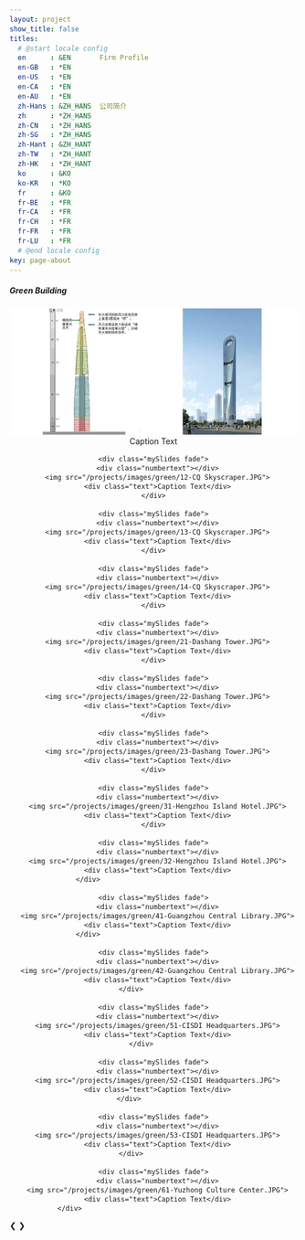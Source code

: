 ```yaml
---
layout: project
show_title: false
titles:
  # @start locale config
  en      : &EN       Firm Profile
  en-GB   : *EN
  en-US   : *EN
  en-CA   : *EN
  en-AU   : *EN
  zh-Hans : &ZH_HANS  公司简介
  zh      : *ZH_HANS
  zh-CN   : *ZH_HANS
  zh-SG   : *ZH_HANS
  zh-Hant : &ZH_HANT
  zh-TW   : *ZH_HANT
  zh-HK   : *ZH_HANT
  ko      : &KO      
  ko-KR   : *KO
  fr      : &KO
  fr-BE   : *FR
  fr-CA   : *FR
  fr-CH   : *FR
  fr-FR   : *FR
  fr-LU   : *FR
  # @end locale config
key: page-about
---
```

##### Green Building

  <div class="slideshow-container">
  <center>
    <div class="mySlides fade">
      <div class="numbertext"></div>
      <img src="/projects/images/green/11-CQ Skyscraper.JPG">
      <div class="text">Caption Text</div>
    </div>

    <div class="mySlides fade">
      <div class="numbertext"></div>
      <img src="/projects/images/green/12-CQ Skyscraper.JPG">
      <div class="text">Caption Text</div>
    </div>

    <div class="mySlides fade">
      <div class="numbertext"></div>
      <img src="/projects/images/green/13-CQ Skyscraper.JPG">
      <div class="text">Caption Text</div>
    </div>

    <div class="mySlides fade">
      <div class="numbertext"></div>
      <img src="/projects/images/green/14-CQ Skyscraper.JPG">
      <div class="text">Caption Text</div>
    </div>

    <div class="mySlides fade">
      <div class="numbertext"></div>
      <img src="/projects/images/green/21-Dashang Tower.JPG">
      <div class="text">Caption Text</div>
    </div>

    <div class="mySlides fade">
      <div class="numbertext"></div>
      <img src="/projects/images/green/22-Dashang Tower.JPG">
      <div class="text">Caption Text</div>
    </div>

    <div class="mySlides fade">
      <div class="numbertext"></div>
      <img src="/projects/images/green/23-Dashang Tower.JPG">
      <div class="text">Caption Text</div>
    </div>

    <div class="mySlides fade">
      <div class="numbertext"></div>
      <img src="/projects/images/green/31-Hengzhou Island Hotel.JPG">
      <div class="text">Caption Text</div>
    </div>

    <div class="mySlides fade">
      <div class="numbertext"></div>
      <img src="/projects/images/green/32-Hengzhou Island Hotel.JPG">
      <div class="text">Caption Text</div>
    </div>                                

    <div class="mySlides fade">
      <div class="numbertext"></div>
      <img src="/projects/images/green/41-Guangzhou Central Library.JPG">
      <div class="text">Caption Text</div>
    </div>                                

    <div class="mySlides fade">
      <div class="numbertext"></div>
      <img src="/projects/images/green/42-Guangzhou Central Library.JPG">
      <div class="text">Caption Text</div>
    </div>           

    <div class="mySlides fade">
      <div class="numbertext"></div>
      <img src="/projects/images/green/51-CISDI Headquarters.JPG">
      <div class="text">Caption Text</div>
    </div>      

    <div class="mySlides fade">
      <div class="numbertext"></div>
      <img src="/projects/images/green/52-CISDI Headquarters.JPG">
      <div class="text">Caption Text</div>
    </div>            

    <div class="mySlides fade">
      <div class="numbertext"></div>
      <img src="/projects/images/green/53-CISDI Headquarters.JPG">
      <div class="text">Caption Text</div>
    </div>           

    <div class="mySlides fade">
      <div class="numbertext"></div>
      <img src="/projects/images/green/61-Yuzhong Culture Center.JPG">
      <div class="text">Caption Text</div>
    </div>                                         

  </center>
  <a class="prev" onclick="plusSlides(-1)">&#10094;</a>
  <a class="next" onclick="plusSlides(1)">&#10095;</a>

  </div>
  <br>

  <div style="text-align:center">
    
  </div>

  <script>
  var slideIndex = 1;
  showSlides(slideIndex);

  function plusSlides(n) {
    showSlides(slideIndex += n);
  }

  function currentSlide(n) {
    showSlides(slideIndex = n);
  }

  function showSlides(n) {
    var i;
    var slides = document.getElementsByClassName("mySlides");
    var dots = document.getElementsByClassName("dot");
    if (n > slides.length) {slideIndex = 1}    
    if (n < 1) {slideIndex = slides.length}
    for (i = 0; i < slides.length; i++) {
        slides[i].style.display = "none";  
    }
    for (i = 0; i < dots.length; i++) {
        dots[i].className = dots[i].className.replace(" active", "");
    }
    slides[slideIndex-1].style.display = "block";  
    dots[slideIndex-1].className += " active";
  }
  </script>
